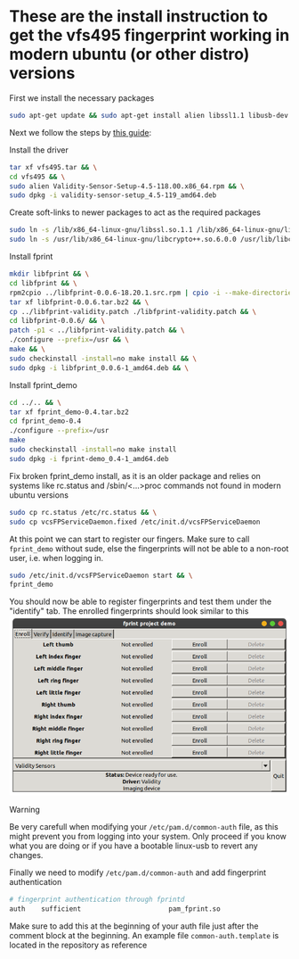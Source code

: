 # These are the install instruction to get the vfs495 fingerprint working in modern ubuntu (or other distro) versions


First we install the necessary packages
```bash
sudo apt-get update && sudo apt-get install alien libssl1.1 libusb-dev libcrypto++-dev libssl-dev libglib2.0-dev libmagickcore-dev checkinstall libgtk2.0-dev libcanberra-gtk-module
```

Next we follow the steps by [this guide](https://askubuntu.com/a/924475):

Install the driver
```bash
tar xf vfs495.tar && \
cd vfs495 && \
sudo alien Validity-Sensor-Setup-4.5-118.00.x86_64.rpm && \
sudo dpkg -i validity-sensor-setup_4.5-119_amd64.deb
```

Create soft-links to newer packages to act as the required packages
```bash
sudo ln -s /lib/x86_64-linux-gnu/libssl.so.1.1 /lib/x86_64-linux-gnu/libssl.so.0.9.8
sudo ln -s /usr/lib/x86_64-linux-gnu/libcrypto++.so.6.0.0 /usr/lib/libcrypto.so.0.9.8
```

Install fprint
```bash
mkdir libfprint && \
cd libfprint && \
rpm2cpio ../libfprint-0.0.6-18.20.1.src.rpm | cpio -i --make-directories && \
tar xf libfprint-0.0.6.tar.bz2 && \
cp ../libfprint-validity.patch ./libfprint-validity.patch && \
cd libfprint-0.0.6/ && \
patch -p1 < ../libfprint-validity.patch && \
./configure --prefix=/usr && \
make && \
sudo checkinstall -install=no make install && \
sudo dpkg -i libfprint_0.0.6-1_amd64.deb && \
```

Install fprint_demo
```bash
cd ../.. && \
tar xf fprint_demo-0.4.tar.bz2
cd fprint_demo-0.4
./configure --prefix=/usr
make
sudo checkinstall -install=no make install
sudo dpkg -i fprint-demo_0.4-1_amd64.deb
```

Fix broken fprint_demo install, as it is an older package and relies on systems like rc.status and /sbin/<...>proc commands not found in modern ubuntu versions
```bash
sudo cp rc.status /etc/rc.status && \
sudo cp vcsFPServiceDaemon.fixed /etc/init.d/vcsFPServiceDaemon
```

At this point we can start to register our fingers. Make sure to call `fprint_demo` without sude, else the fingerprints will not be able to a non-root user, i.e. when logging in.
```bash
sudo /etc/init.d/vcsFPServiceDaemon start && \
fprint_demo
```

You should now be able to register fingerprints and test them under the "identify" tab. The enrolled fingerprints should look similar to this
![fprint_demo](./fprint_demo.png)


> [!WARNING]
> Be very carefull when modifying your `/etc/pam.d/common-auth` file, as this might prevent you from logging into your system. Only proceed if you know what you are doing or if you have a bootable linux-usb to revert any changes.

Finally we need to modify `/etc/pam.d/common-auth` and add fingerprint authentication
```bash
# fingerprint authentication through fprintd
auth    sufficient                      pam_fprint.so
```

Make sure to add this at the beginning of your auth file just after the comment block at the beginning. An example file `common-auth.template` is located in the repository as reference
